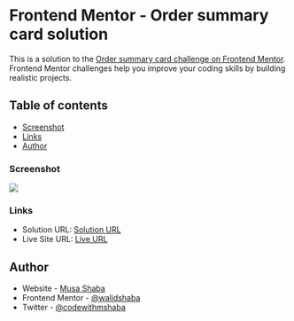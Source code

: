 # Frontend Mentor - Order summary card solution

This is a solution to the [Order summary card challenge on Frontend Mentor](https://www.frontendmentor.io/challenges/order-summary-component-QlPmajDUj). Frontend Mentor challenges help you improve your coding skills by building realistic projects.

## Table of contents

- [Screenshot](#screenshot)
- [Links](#links)
- [Author](#author)

### Screenshot

![](./screenshot.jpg)

### Links

- Solution URL: [Solution URL](https://github.com/walidshaba/order-summary-component.git)
- Live Site URL: [Live URL](https://order-summary-component-six-ebon.vercel.app/)

## Author

- Website - [Musa Shaba](https://musashaba-1490d.web.app/)
- Frontend Mentor - [@walidshaba](https://www.frontendmentor.io/profile/walidshaba)
- Twitter - [@codewithmshaba](https://twitter.com/codewithmshaba)
